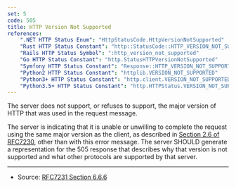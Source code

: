 ```yaml
---
set: 5
code: 505
title: HTTP Version Not Supported
references:
    ".NET HTTP Status Enum": "HttpStatusCode.HttpVersionNotSupported"
    "Rust HTTP Status Constant": "http::StatusCode::HTTP_VERSION_NOT_SUPPORTED"
    "Rails HTTP Status Symbol": ":http_version_not_supported"
    "Go HTTP Status Constant": "http.StatusHTTPVersionNotSupported"
    "Symfony HTTP Status Constant": "Response::HTTP_VERSION_NOT_SUPPORTED"
    "Python2 HTTP Status Constant": "httplib.VERSION_NOT_SUPPORTED"
    "Python3+ HTTP Status Constant": "http.client.VERSION_NOT_SUPPORTED"
    "Python3.5+ HTTP Status Constant": "http.HTTPStatus.VERSION_NOT_SUPPORTED"
---
```


The server does not support, or refuses to support, the major version of HTTP that was used in the request message.

The server is indicating that it is unable or unwilling to complete the request using the same major version as the client, as described in [Section 2.6 of RFC7230][2], other than with this error message. The server SHOULD generate a representation for the 505 response that describes why that version is not supported and what other protocols are supported by that server.

---

* Source: [RFC7231 Section 6.6.6][1]

[1]: <https://tools.ietf.org/html/rfc7231#section-6.6.6>
[2]: <https://tools.ietf.org/html/rfc7230#section-2.6>
